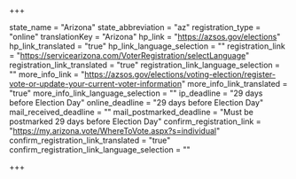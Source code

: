 +++

state_name = "Arizona"
state_abbreviation = "az"
registration_type = "online"
translationKey = "Arizona"
hp_link = "https://azsos.gov/elections"
hp_link_translated = "true"
hp_link_language_selection = ""
registration_link = "https://servicearizona.com/VoterRegistration/selectLanguage"
registration_link_translated = "true"
registration_link_language_selection = ""
more_info_link = "https://azsos.gov/elections/voting-election/register-vote-or-update-your-current-voter-information"
more_info_link_translated = "true"
more_info_link_language_selection = ""
ip_deadline = "29 days before Election Day"
online_deadline = "29 days before Election Day"
mail_received_deadline = ""
mail_postmarked_deadline = "Must be postmarked 29 days before Election Day"
confirm_registration_link = "https://my.arizona.vote/WhereToVote.aspx?s=individual"
confirm_registration_link_translated = "true"
confirm_registration_link_language_selection = ""

+++